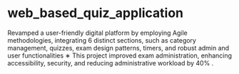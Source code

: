 # web_based_quiz_application
Revamped a user-friendly digital platform by employing Agile methodologies, integrating 6 distinct sections, such as category management, quizzes, exam design patterns, timers, and robust admin and user functionalities ∗ This project improved exam administration, enhancing accessibility, security, and reducing administrative workload by 40% . 
